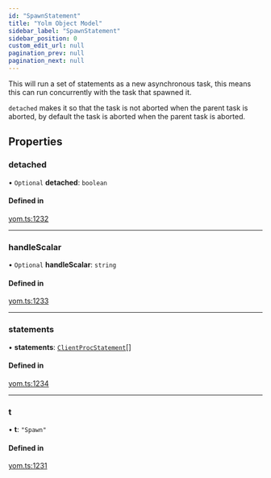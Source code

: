 ```yaml
---
id: "SpawnStatement"
title: "Yolm Object Model"
sidebar_label: "SpawnStatement"
sidebar_position: 0
custom_edit_url: null
pagination_prev: null
pagination_next: null
---
```


This will run a set of statements as a new asynchronous task, this means this can
run concurrently with the task that spawned it.

`detached` makes it so that the task is not aborted when the parent task is aborted, by default
the task is aborted when the parent task is aborted.

## Properties

### detached

• `Optional` **detached**: `boolean`

#### Defined in

[yom.ts:1232](https://github.com/yolmio/boost/blob/964b449/src/yom.ts#L1232)

___

### handleScalar

• `Optional` **handleScalar**: `string`

#### Defined in

[yom.ts:1233](https://github.com/yolmio/boost/blob/964b449/src/yom.ts#L1233)

___

### statements

• **statements**: [`ClientProcStatement`](../modules.md#clientprocstatement)[]

#### Defined in

[yom.ts:1234](https://github.com/yolmio/boost/blob/964b449/src/yom.ts#L1234)

___

### t

• **t**: ``"Spawn"``

#### Defined in

[yom.ts:1231](https://github.com/yolmio/boost/blob/964b449/src/yom.ts#L1231)
